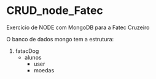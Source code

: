 # CRUD_node_Fatec
Exercício de NODE com MongoDB para a Fatec Cruzeiro 

O banco de dados mongo tem a estrutura:
1. fatacDog
   - alunos
     - user
     - moedas
